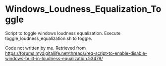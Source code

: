 # Windows_Loudness_Equalization_Toggle

Script to toggle windows loudness equalization. 
Execute toggle_loudness_equalization.sh to toggle.

Code not written by me. Retrieved from https://forums.mydigitallife.net/threads/req-script-to-enable-disable-windows-built-in-loudness-equalization.53479/
